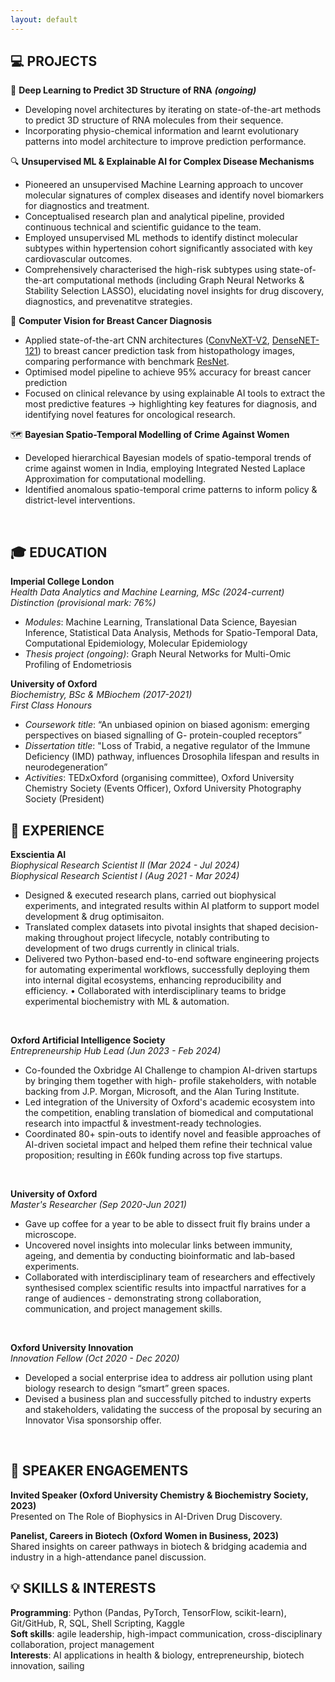 ```yaml
---
layout: default
---
```


## 💻 PROJECTS <br>

🧬 **Deep Learning to Predict 3D Structure of RNA** **_(ongoing)_** <br>
- Developing novel architectures by iterating on state-of-the-art methods to predict 3D structure of RNA molecules from their sequence.
- Incorporating physio-chemical information and learnt evolutionary patterns into model architecture to improve prediction performance.


🔍 **Unsupervised ML & Explainable AI for Complex Disease Mechanisms** <br>
- Pioneered an unsupervised Machine Learning approach to uncover molecular signatures of complex diseases and identify novel biomarkers for diagnostics and treatment. 
- Conceptualised research plan and analytical pipeline, provided continuous technical and scientific guidance to the team.
- Employed unsupervised ML methods to identify distinct molecular subtypes within hypertension cohort significantly associated with key cardiovascular outcomes. 
- Comprehensively characterised the high-risk subtypes using state-of-the-art computational methods (including Graph Neural Networks & Stability Selection LASSO), elucidating novel insights for drug discovery, diagnostics, and prevenatitve strategies.


🤖 **Computer Vision for Breast Cancer Diagnosis** <br> 
- Applied state-of-the-art CNN architectures ([ConvNeXT-V2](https://arxiv.org/abs/2301.00808), [DenseNET-121](https://arxiv.org/abs/1608.06993)) to breast cancer prediction task from histopathology images,  comparing performance with benchmark [ResNet](https://arxiv.org/abs/1512.03385).
- Optimised model pipeline to achieve 95% accuracy for breast cancer prediction
- Focused on clinical relevance by using explainable AI tools to extract the most predictive features → highlighting key features for diagnosis, and identifying novel features for oncological research. 


🗺️ **Bayesian Spatio-Temporal Modelling of Crime Against Women** <br>
- Developed hierarchical Bayesian models of spatio-temporal trends of crime against women in India, employing Integrated Nested Laplace Approximation for computational modelling. 
- Identified anomalous spatio-temporal crime patterns to inform policy & district-level interventions.
<br>

## 🎓 EDUCATION

**Imperial College London** <br>
_Health Data Analytics and Machine Learning, MSc (2024-current)_ <br>
_Distinction (provisional mark: 76%)_ <br>
- _Modules_: Machine Learning, Translational Data Science, Bayesian Inference, Statistical Data Analysis, Methods for Spatio-Temporal Data, Computational Epidemiology, Molecular Epidemiology
- _Thesis project (ongoing)_: Graph Neural Networks for Multi-Omic Profiling of Endometriosis

**University of Oxford** <br>
_Biochemistry, BSc & MBiochem (2017-2021)_ <br>
_First Class Honours_ <br>
- _Coursework title_: “An unbiased opinion on biased agonism: emerging perspectives on biased signalling of G-
protein-coupled receptors”
- _Dissertation title_: "Loss of Trabid, a negative regulator of the Immune Deficiency (IMD) pathway, influences Drosophila lifespan and results in neurodegeneration”
- _Activities_: TEDxOxford (organising committee), Oxford University Chemistry Society (Events Officer),
Oxford University Photography Society (President)

## 💼 EXPERIENCE
**Exscientia AI** <br>
_Biophysical Research Scientist II (Mar 2024 - Jul 2024)_ <br>
_Biophysical Research Scientist I (Aug 2021 - Mar 2024)_ <br>
- Designed & executed research plans, carried out biophysical experiments, and integrated results within AI platform to support model development & drug optimisaiton.
- Translated complex datasets into pivotal insights that shaped decision-making throughout project lifecycle, notably contributing to development of two drugs currently in clinical trials.
- Delivered two Python-based end-to-end software engineering projects for automating experimental workflows, successfully deploying them into internal digital ecosystems, enhancing reproducibility and efficiency.
• Collaborated with interdisciplinary teams to bridge experimental biochemistry with ML & automation.
 <br>

**Oxford Artificial Intelligence Society** <br>
_Entrepreneurship Hub Lead (Jun 2023 - Feb 2024)_ <br>
- Co-founded the Oxbridge AI Challenge to champion AI-driven startups by bringing them together with high- profile stakeholders, with notable backing from J.P. Morgan, Microsoft, and the Alan Turing Institute.
- Led integration of the University of Oxford's academic ecosystem into the competition, enabling translation of biomedical and computational research into impactful & investment-ready technologies.
- Coordinated 80+ spin-outs to identify novel and feasible approaches of AI-driven societal impact and helped them refine their technical value proposition; resulting in £60k funding across top five startups.
<br>

**University of Oxford** <br>
_Master's Researcher (Sep 2020-Jun 2021)_ <br>
- Gave up coffee for a year to be able to dissect fruit fly brains under a microscope. 
- Uncovered novel insights into molecular links between immunity, ageing, and dementia by conducting bioinformatic and lab-based experiments.
- Collaborated with interdisciplinary team of researchers and effectively synthesised complex scientific results into impactful narratives for a range of audiences - demonstrating strong collaboration, communication, and project management skills.
<br>

**Oxford University Innovation** <br>
_Innovation Fellow (Oct 2020 - Dec 2020)_ <br>
- Developed a social enterprise idea to address air pollution using plant biology research to design “smart” green spaces.
- Devised a business plan and successfully pitched to industry experts and stakeholders, validating the success
of the proposal by securing an Innovator Visa sponsorship offer.
<br>

## 🎤 SPEAKER ENGAGEMENTS
**Invited Speaker (Oxford University Chemistry & Biochemistry Society, 2023)** <br>
Presented on The Role of Biophysics in AI-Driven Drug Discovery.
<br>

**Panelist, Careers in Biotech (Oxford Women in Business, 2023)** <br>
Shared insights on career pathways in biotech & bridging academia and industry in a high-attendance panel discussion.

## 💡 SKILLS & INTERESTS
**Programming**:  Python (Pandas, PyTorch, TensorFlow, scikit-learn), Git/GitHub, R, SQL, Shell Scripting, Kaggle <br>
**Soft skills**: agile leadership, high-impact communication, cross-disciplinary collaboration, project management <br>
**Interests**: AI applications in health & biology, entrepreneurship, biotech innovation, sailing